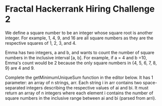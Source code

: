 # Fractal Hackerrank Hiring Challenge 2

We define a square number to be an integer whose square root is another integer. 
For example, 1, 4, 9, and 16 are all square numbers as they are the respective squares of 1, 2, 3, and 4. 

Emma has two integers, a and b, and wants to count the number of square numbers in the inclusive interval [a, b]. For example, if a = 4 and b =10,
Emma's count would be 2 because the only square numbers in {4, 5, 6, 7, 8, 9} are 4 and 9. 

 
Complete the getMinimumUniqueSum function in the editor below. 
It has 1 parameter: an array of n strings, arr. Each string i in arr contains two space-separated integers describing 
the respective values of ai and bi. 
It must return an array of n integers where each element i contains the number of square numbers in the inclusive range between ai and bi (parsed 
from arri). 
